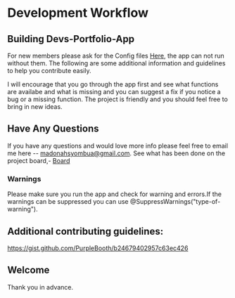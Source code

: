 # Development Workflow

## Building Devs-Portfolio-App
For new members please ask for the Config files [Here](https://github.com/Madonahs/Devs-Portfolio-App), the app can not run without them. The following are some additional information and guidelines to help you contribute easily.

I will encourage that you go through the app first and see what functions are availabe and what is missing and you can suggest a fix if you notice a bug or a missing function. The project is friendly and you should feel free to bring in new ideas. 

## Have Any Questions
If you have any questions and would love more info please feel free to email me here -- madonahsyombua@gmail.com. See what has been done on the project board,- [Board](https://github.com/Madonahs/Devs-Portfolio-App/projects/2)

### Warnings
Please make sure you run the app and check for warning and errors.If the warnings can be suppressed you can use @SuppressWarnings("type-of-warning").

## Additional contributing guidelines:
https://gist.github.com/PurpleBooth/b24679402957c63ec426

## Welcome
Thank you in advance.

